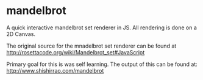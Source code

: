 mandelbrot
==========

A quick interactive mandelbrot set renderer in JS. All rendering is done on a 2D Canvas. 

The original source for the mnadelbrot set renderer can be found at
http://rosettacode.org/wiki/Mandelbrot_set#JavaScript

Primary goal for this is was self learning. The output of this can be found at:
http://www.shishirrao.com/mandelbrot

